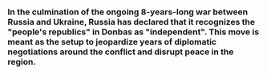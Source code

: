 ### In the culmination of the ongoing 8-years-long war between Russia and Ukraine, Russia has declared that it recognizes the "people's republics" in Donbas as "independent". This move is meant as the setup to jeopardize years of diplomatic negotiations around the conflict and disrupt peace in the region.